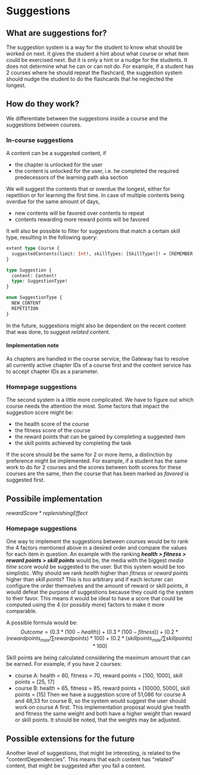 ﻿# Suggestions
## What are suggestions for?
The suggestion system is a way for the student to know what should be worked on next. It gives the student a hint about what course or what item could be exercised next. But it is only a hint or a nudge for the students. It does not determine what he can or can not do.
For example, if a student has 2 courses where he should repeat the flashcard, the suggestion system should nudge the student to do the flashcards that he neglected the longest.

## How do they work?
We differentiate between the suggestions inside a course and the suggestions between courses.

### In-course suggestions

A content can be a suggested content, if
- the chapter is unlocked for the user
- the content is unlocked for the user, i.e. he completed the required predecessors of the learning path aka section

We will suggest the contents that or overdue the longest, either for repetition or for learning the first time. In case of multiple contents being overdue for the same amount of days,
- new contents will be favored over contents to repeat
- contents rewarding more reward points will be favored 

It will also be possible to filter for suggestions that match a certain skill type, resulting in the following query:

```graphql
extent type Course {
  suggestedContents(limit: Int!, skillTypes: [SkillType!]! = [REMEMBER, UNDERSTAND, APPLY, ANALYSE]): [Suggestion!]!
}

type Suggestion {
  content: Content!
  type: SuggestionType!
}

enum SuggestionType {
  NEW_CONTENT
  REPETITION
}
```
In the future, suggestions might also be dependent on the recent content that was done, to suggest *related* content.

#### Implementation note
As chapters are handled in the course service, the Gateway has to resolve all currently active chapter IDs of a course first and the content service has to 
accept chapter IDs as a parameter.

### Homepage suggestions
The second system is a little more complicated. We have to figure out which course needs the attention the most. 
Some factors that impact the suggestion score might be:
- the health score of the course
- the fitness score of the course
- the reward points that can be gained by completing a suggested item
- the skill points achieved by completing the task

If the score should be the same for 2 or more items, a distinction by preference might be implemented.
For example, if a student has the same work to do for 2 courses and the scores between both scores for these courses are the same, then the course that has been marked as *favored* is suggested first.

## Possibile implementation

$rewardScore * replenishingEffect$
### Homepage suggestions
One way to implement the suggestions between courses would be to rank the 4 factors mentioned above in a desired order and compare the values for each item in question. An example with the ranking ***health > fitness > reward points > skill points*** would be, the media with the biggest *media time* score would be suggested to the user. 
But this system would be too simplistic. Why should we rank *health* higher than *fitness* or *reward points* higher than *skill points*? This is too arbitrary and if each lecturer can configure the order themselves and the amount of reward or skill points, it would defeat the purpose of suggestions because they could rig the system to their favor.
This means it would be ideal to have a score that could be computed using the 4 (or possibly more) factors to make it more comparable.

A possible formula would be: 
$$Outcome = (0.3 * (100 - health)) + (0.3 * (100 - fitness)) + (0.2 * (reward points_{max}/ \sum reward points) * 100) + (0.2 * (skill points_{max}/ \sum skill points)*100)$$

Skill points are being calculated considering the maximum amount that can be earned.
For example, if you have 2 courses:
- course A: health = 60, fitness = 70, reward points = [100, 1000], skill points = [25, 17]
- course B: health = 65, fitness = 85, reward points = [10000, 5000], skill points = [15]
Then we have a suggestion score of 51,086 for course A and 48,33 for course B, so the system would suggest the user should work on course A first.
This implementation proposal would give health and fitness the same weight and both have a higher weight than reward or skill points.
It should be noted, that the weights may be adjusted.

## Possible extensions for the future
Another level of suggestions, that might be interesting, is related to the "contentDependencies". This means that each content has "related" content, that might be suggested after you fail a content.
